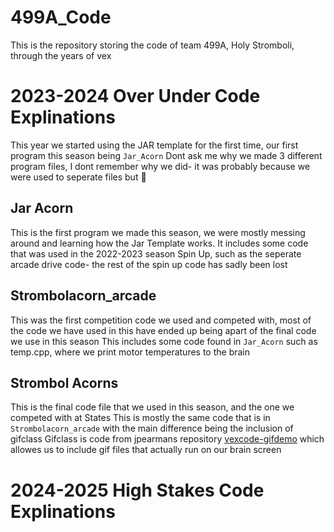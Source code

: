 # 499A_Code
This is the repository storing the code of team 499A, Holy Stromboli, through the years of vex

# 2023-2024 Over Under Code Explinations
This year we started using the JAR template for the first time, our first program this season being `Jar_Acorn`
Dont ask me why we made 3 different program files, I dont remember why we did- it was probably because we were used to seperate files but 🤷
## Jar Acorn
This is the first program we made this season, we were mostly messing around and learning how the Jar Template works.
It includes some code that was used in the 2022-2023 season Spin Up, such as the seperate arcade drive code- the rest of the spin up code has sadly been lost
## Strombolacorn_arcade
This was the first competition code we used and competed with, most of the code we have used in this have ended up being apart of the final code we use in this season
This includes some code found in `Jar_Acorn` such as temp.cpp, where we print motor temperatures to the brain
## Strombol Acorns
This is the final code file that we used in this season, and the one we competed with at States
This is mostly the same code that is in `Strombolacorn_arcade` with the main difference being the inclusion of gifclass
Gifclass is code from  jpearmans repository [vexcode-gifdemo](https://github.com/jpearman/vexcode-gifdemo) which allowes us to include gif files that actually run on our brain screen

# 2024-2025 High Stakes Code Explinations
